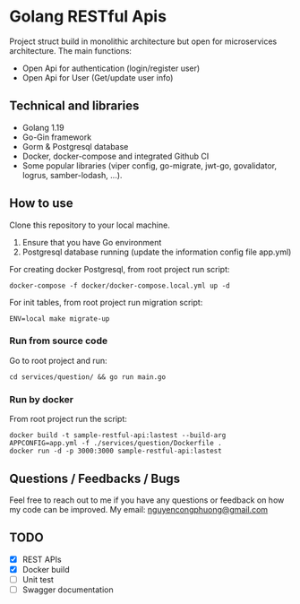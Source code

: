 
# Golang RESTful Apis
Project struct build in monolithic architecture but open for microservices architecture. The main functions:
- Open Api for authentication (login/register user)
- Open Api for User (Get/update user info)

## Technical and libraries
- Golang 1.19
- Go-Gin framework
- Gorm & Postgresql database
- Docker, docker-compose and integrated Github CI
- Some popular libraries (viper config, go-migrate, jwt-go, govalidator, logrus, samber-lodash, ...).

## How to use
Clone this repository to your local machine.
1. Ensure that you have Go environment
2. Postgresql database running (update the information config file app.yml)

For creating docker Postgresql, from root project run script:
```
docker-compose -f docker/docker-compose.local.yml up -d
```
For init tables, from root project run migration script:
```
ENV=local make migrate-up
```
### Run from source code
Go to root project and run:
```
cd services/question/ && go run main.go
```
### Run by docker
From root project run the script:
```
docker build -t sample-restful-api:lastest --build-arg APPCONFIG=app.yml -f ./services/question/Dockerfile .
docker run -d -p 3000:3000 sample-restful-api:lastest
```

## Questions / Feedbacks / Bugs
Feel free to reach out to me if you have any questions or feedback on how my code can be improved.
My email: nguyencongphuong@gmail.com

## TODO
- [x] REST APIs
- [x] Docker build
- [ ] Unit test
- [ ] Swagger documentation